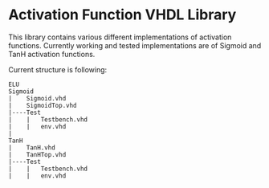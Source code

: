 # Activation Function VHDL Library

This library contains various different implementations of activation functions.
Currently working and tested implementations are of Sigmoid and TanH activation functions.


Current structure is following:
```
ELU
Sigmoid
|    Sigmoid.vhd
|    SigmoidTop.vhd
|----Test
|    |   Testbench.vhd
|    |   env.vhd
|
TanH
|    TanH.vhd
|    TanHTop.vhd
|----Test
|    |   Testbench.vhd
|    |   env.vhd
```

